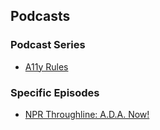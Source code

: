 ## Podcasts

### Podcast Series
* [A11y Rules](https://a11yrules.com/)

### Specific Episodes
* [NPR Throughline: A.D.A. Now!](https://www.npr.org/2020/07/27/895896462/a-d-a-now)
